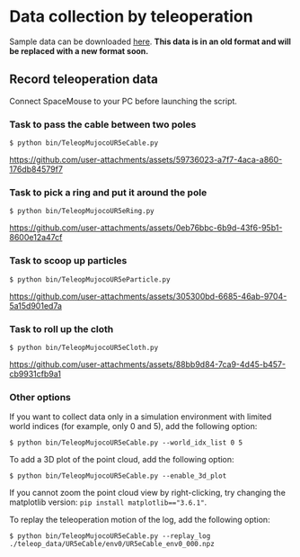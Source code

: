 # Data collection by teleoperation

Sample data can be downloaded [here](https://www.dropbox.com/scl/fi/15r33msj4vd1potaosirh/teleop_data_20240414.zip?rlkey=2vt1h5gde7l42vrwz4axj10da&dl=0).
**This data is in an old format and will be replaced with a new format soon.**

## Record teleoperation data
Connect SpaceMouse to your PC before launching the script.

### Task to pass the cable between two poles
```console
$ python bin/TeleopMujocoUR5eCable.py
```
https://github.com/user-attachments/assets/59736023-a7f7-4aca-a860-176db84579f7

### Task to pick a ring and put it around the pole
```console
$ python bin/TeleopMujocoUR5eRing.py
```
https://github.com/user-attachments/assets/0eb76bbc-6b9d-43f6-95b1-8600e12a47cf

### Task to scoop up particles
```console
$ python bin/TeleopMujocoUR5eParticle.py
```
https://github.com/user-attachments/assets/305300bd-6685-46ab-9704-5a15d901ed7a

### Task to roll up the cloth
```console
$ python bin/TeleopMujocoUR5eCloth.py
```
https://github.com/user-attachments/assets/88bb9d84-7ca9-4d45-b457-cb9931cfb9a1

### Other options
If you want to collect data only in a simulation environment with limited world indices (for example, only 0 and 5), add the following option:
```console
$ python bin/TeleopMujocoUR5eCable.py --world_idx_list 0 5
```

To add a 3D plot of the point cloud, add the following option:
```console
$ python bin/TeleopMujocoUR5eCable.py --enable_3d_plot
```
If you cannot zoom the point cloud view by right-clicking, try changing the matplotlib version: `pip install matplotlib=="3.6.1"`.

To replay the teleoperation motion of the log, add the following option:
```console
$ python bin/TeleopMujocoUR5eCable.py --replay_log ./teleop_data/UR5eCable/env0/UR5eCable_env0_000.npz
```
